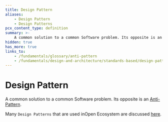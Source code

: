 ```yaml
---
title: Design Pattern
aliases:
    - Design Pattern
    - Design Patterns
pcx_content_type: definition
summary: >-
    A common solution to a common Software problem. Its opposite is an [Anti-Pattern](/fundamentals/glossary/anti-pattern).
hidden: true
has_more: true
links_to:
    - /fundamentals/glossary/anti-pattern
    - /fundamentals/design-and-architecture/standards-based/design-patterns/
---
```


# Design Pattern

A common solution to a common Software problem. Its opposite is an [Anti-Pattern](/fundamentals/glossary/anti-pattern).

Many `Design Patterns` that are used inOpen Ecosystem are discussed [here](/fundamentals/design-and-architecture/standards-based/design-patterns/).
